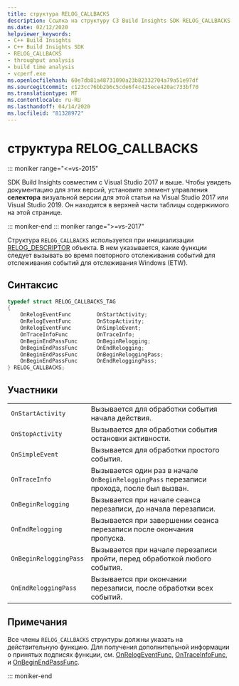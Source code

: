 ```yaml
---
title: структура RELOG_CALLBACKS
description: Ссылка на структуру СЗ Build Insights SDK RELOG_CALLBACKS.
ms.date: 02/12/2020
helpviewer_keywords:
- C++ Build Insights
- C++ Build Insights SDK
- RELOG_CALLBACKS
- throughput analysis
- build time analysis
- vcperf.exe
ms.openlocfilehash: 60e7db81a48731090a23b82332704a79a51e97df
ms.sourcegitcommit: c123cc76bb2b6c5cde6f4c425ece420ac733bf70
ms.translationtype: MT
ms.contentlocale: ru-RU
ms.lasthandoff: 04/14/2020
ms.locfileid: "81328972"
---
```

# <a name="relog_callbacks-structure"></a>структура RELOG_CALLBACKS

::: moniker range="<=vs-2015"

SDK Build Insights совместим с Visual Studio 2017 и выше. Чтобы увидеть документацию для этих версий, установите элемент управления **селектора** визуальной версии для этой статьи на Visual Studio 2017 или Visual Studio 2019. Он находится в верхней части таблицы содержимого на этой странице.

::: moniker-end
::: moniker range=">=vs-2017"

Структура `RELOG_CALLBACKS` используется при инициализации [RELOG_DESCRIPTOR](relog-descriptor-struct.md) объекта. В нем указывается, какие функции следует вызывать во время повторного отслеживания событий для отслеживания событий для отслеживания Windows (ETW).

## <a name="syntax"></a>Синтаксис

```cpp
typedef struct RELOG_CALLBACKS_TAG
{
    OnRelogEventFunc        OnStartActivity;
    OnRelogEventFunc        OnStopActivity;
    OnRelogEventFunc        OnSimpleEvent;
    OnTraceInfoFunc         OnTraceInfo;
    OnBeginEndPassFunc      OnBeginRelogging;
    OnBeginEndPassFunc      OnEndRelogging;
    OnBeginEndPassFunc      OnBeginReloggingPass;
    OnBeginEndPassFunc      OnEndReloggingPass;
} RELOG_CALLBACKS;
```

## <a name="members"></a>Участники

|  |  |
|--|--|
| `OnStartActivity` | Вызывается для обработки события начала действия. |
| `OnStopActivity` | Вызывается для обработки события остановки активности. |
| `OnSimpleEvent` | Вызывается для обработки простого события. |
| `OnTraceInfo` | Вызывается один раз в начале `OnBeginReloggingPass` перезаписи прохода, после был вызван. |
| `OnBeginRelogging` | Вызывается при начале сеанса перезаписи, до начала перезаписи. |
| `OnEndRelogging` | Вызывается при завершении сеанса перезаписи после окончания пропуска. |
| `OnBeginReloggingPass` | Вызывается при начале перезаписи пройти, перед обработкой любого события. |
| `OnEndReloggingPass` | Вызывается при окончании перезаписи, после обработки всех событий. |

## <a name="remarks"></a>Примечания

Все члены `RELOG_CALLBACKS` структуры должны указать на действительную функцию. Для получения дополнительной информации о принятых подписях функции, см. [OnRelogEventFunc](on-relog-event-func-typedef.md), [OnTraceInfoFunc](on-trace-info-func-typedef.md), и [OnBeginEndPassFunc](on-begin-end-pass-func-typedef.md).

::: moniker-end

